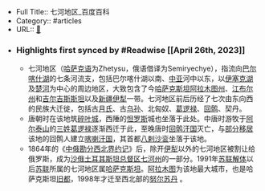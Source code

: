 - Full Title:: 七河地区_百度百科
- Category:: #articles
- URL:: [🔗](https://baike.baidu.com/item/%E4%B8%83%E6%B2%B3%E5%9C%B0%E5%8C%BA/8384772)
- ### Highlights first synced by #Readwise [[April 26th, 2023]]
    - 七河地区（[哈萨克语](/item/%E5%93%88%E8%90%A8%E5%85%8B%E8%AF%AD/8730445?fromModule=lemma_inlink)为Zhetysu，俄语借译为Semiryechye），指流向[巴尔喀什湖](/item/%E5%B7%B4%E5%B0%94%E5%96%80%E4%BB%80%E6%B9%96/652775?fromModule=lemma_inlink)的七条河流支，包括巴尔喀什湖以南、[中亚](/item/%E4%B8%AD%E4%BA%9A/553445?fromModule=lemma_inlink)河中以东，以[伊塞克湖](/item/%E4%BC%8A%E5%A1%9E%E5%85%8B%E6%B9%96/1244450?fromModule=lemma_inlink)及[楚河](/item/%E6%A5%9A%E6%B2%B3/8684016?fromModule=lemma_inlink)为中心的周边地区，大致包含了今[哈萨克斯坦](/item/%E5%93%88%E8%90%A8%E5%85%8B%E6%96%AF%E5%9D%A6/130158?fromModule=lemma_inlink)[阿拉木图州](/item/%E9%98%BF%E6%8B%89%E6%9C%A8%E5%9B%BE%E5%B7%9E/2886974?fromModule=lemma_inlink)、[江布尔州](/item/%E6%B1%9F%E5%B8%83%E5%B0%94%E5%B7%9E/2887388?fromModule=lemma_inlink)和[吉尔吉斯斯坦](/item/%E5%90%89%E5%B0%94%E5%90%89%E6%96%AF%E6%96%AF%E5%9D%A6/129860?fromModule=lemma_inlink)以及[新疆伊犁](/item/%E6%96%B0%E7%96%86%E4%BC%8A%E7%8A%81/7191249?fromModule=lemma_inlink)一带。七河地区前后历经了七次由东向西的民族大迁徙，包括古[月氏](/item/%E6%9C%88%E6%B0%8F/1010862?fromModule=lemma_inlink)、古[乌孙](/item/%E4%B9%8C%E5%AD%99/678283?fromModule=lemma_inlink)、北匈奴、[葛逻禄](/item/%E8%91%9B%E9%80%BB%E7%A6%84/3706829?fromModule=lemma_inlink)、[回鹘](/item/%E5%9B%9E%E9%B9%98/1188097?fromModule=lemma_inlink)、契丹。
    - 唐朝时在该地筑[碎叶城](/item/%E7%A2%8E%E5%8F%B6%E5%9F%8E/7819734?fromModule=lemma_inlink)，西陲的[怛罗斯](/item/%E6%80%9B%E7%BD%97%E6%96%AF/8578051?fromModule=lemma_inlink)城也坐落于此处。中唐时游牧于[阿尔泰山](/item/%E9%98%BF%E5%B0%94%E6%B3%B0%E5%B1%B1/578959?fromModule=lemma_inlink)的[三姓](/item/%E4%B8%89%E5%A7%93/1796777?fromModule=lemma_inlink)[葛逻禄](/item/%E8%91%9B%E9%80%BB%E7%A6%84/3706829?fromModule=lemma_inlink)逐渐西迁于此，至晚唐时[回鹘汗国](/item/%E5%9B%9E%E9%B9%98%E6%B1%97%E5%9B%BD/56225062?fromModule=lemma_inlink)灭亡，与[部分移居](/item/%E9%83%A8%E5%88%86%E7%A7%BB%E5%B1%85/22604690?fromModule=lemma_inlink)该地的回鹘人建立[喀喇汗国](/item/%E5%96%80%E5%96%87%E6%B1%97%E5%9B%BD/3948495?fromModule=lemma_inlink)，其首都[八剌沙衮](/item/%E5%85%AB%E5%89%8C%E6%B2%99%E8%A1%AE/1627773?fromModule=lemma_inlink)坐落于该地。
    - 1864年的《[中俄勘分西北界约记](/item/%E4%B8%AD%E4%BF%84%E5%8B%98%E5%88%86%E8%A5%BF%E5%8C%97%E7%95%8C%E7%BA%A6%E8%AE%B0/1377440?fromModule=lemma_inlink)》后，除开[伊犁](/item/%E4%BC%8A%E7%8A%81/696006?fromModule=lemma_inlink)以外的七河地区被割让给俄罗斯，成为[沙俄](/item/%E6%B2%99%E4%BF%84/7487898?fromModule=lemma_inlink)[土耳其斯坦总督区](/item/%E5%9C%9F%E8%80%B3%E5%85%B6%E6%96%AF%E5%9D%A6%E6%80%BB%E7%9D%A3%E5%8C%BA/6030279?fromModule=lemma_inlink)[七河州](/item/%E4%B8%83%E6%B2%B3%E5%B7%9E/6004069?fromModule=lemma_inlink)的一部分。1991年[苏联解体](/item/%E8%8B%8F%E8%81%94%E8%A7%A3%E4%BD%93/634053?fromModule=lemma_inlink)以后[苏联](/item/%E8%8B%8F%E8%81%94/199168?fromModule=lemma_inlink)所属的七河地区属[哈萨克斯坦](/item/%E5%93%88%E8%90%A8%E5%85%8B%E6%96%AF%E5%9D%A6/130158?fromModule=lemma_inlink)。[阿拉木图](/item/%E9%98%BF%E6%8B%89%E6%9C%A8%E5%9B%BE/363204?fromModule=lemma_inlink)为该地最大城市，也是哈萨克斯坦[旧都](/item/%E6%97%A7%E9%83%BD/55058957?fromModule=lemma_inlink)，1998年才迁至西北部的[努尔苏丹](/item/%E5%8A%AA%E5%B0%94%E8%8B%8F%E4%B8%B9/23362870?fromModule=lemma_inlink) 。
